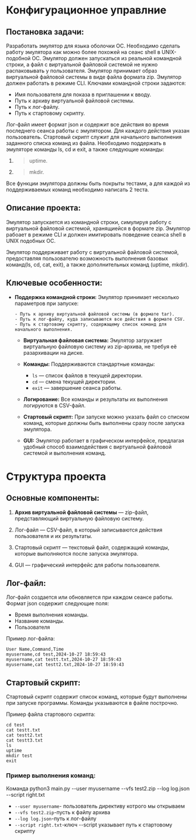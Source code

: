 # **Конфигурационное управлние**

## Постановка задачи:

Разработать эмулятор для языка оболочки ОС. Необходимо сделать работу
эмулятора как можно более похожей на сеанс shell в UNIX-подобной ОС.
Эмулятор должен запускаться из реальной командной строки, а файл с
виртуальной файловой системой не нужно распаковывать у пользователя.
Эмулятор принимает образ виртуальной файловой системы в виде файла формата
zip. Эмулятор должен работать в режиме CLI.
Ключами командной строки задаются:

* Имя пользователя для показа в приглашении к вводу.
* Путь к архиву виртуальной файловой системы.
* Путь к лог-файлу.
* Путь к стартовому скрипту.
  
Лог-файл имеет формат json и содержит все действия во время последнего
сеанса работы с эмулятором. Для каждого действия указан пользователь.
Стартовый скрипт служит для начального выполнения заданного списка
команд из файла.
Необходимо поддержать в эмуляторе команды ls, cd и exit, а также
следующие команды:
1. >uptime.
2. >mkdir.
   
Все функции эмулятора должны быть покрыты тестами, а для каждой из
поддерживаемых команд необходимо написать 2 теста.

## Описание проекта:

Эмулятор запускается из командной строки, симулируя работу с виртуальной файловой системой, хранящиейся в формате zip. Эмулятор рабоает в режиме CLI и должен имитировать поведение сеанса shell в UNIX подобных ОС. 

Эмулятор поддерживает работу с виртуальной файловой системой, предоставляя
пользователю возможность выполнения базовых команд(ls, cd, cat, exit),
а также дополнительных команд (uptime, mkdir).

## Ключевые особенности: 

- **Поддержка командной строки:** Эмулятор принимает несколько параметров при запуске:
     

      - Путь к архиву виртуальной файловой системы (в формате tar).
      - Путь к лог-файлу, куда записываются все действия в формате CSV.
      - Путь к стартовому скрипту, содержащему список команд для начального выполнения.
    
   - **Виртуальная файловая система:** Эмулятор загружает виртуальную файловую систему из zip-архива, не требуя её разархивации на диске.


   - **Команды:** Поддерживаются стандартные команды:

      - ```ls``` — список файлов в текущей директории.
      - ```cd``` — смена текущей директории.
      - ```exit``` — завершение сеанса работы.


   - **Логирование:** Все команды и результаты их выполнения логируются в CSV-файл.

   - **Стартовый скрипт:** При запуске можно указать файл со списком команд, которые должны быть выполнены сразу после запуска эмулятора.

   - **GUI:** Эмулятор работает в графическом интерфейсе, предлагая удобный способ взаимодействия с виртуальной файловой системой и выполнения команд.


# Структура проекта

## Основные компоненты:


1. **Архив виртуальной файловой системы** — zip-файл, представляющий виртуальную файловую систему.


2. Лог-файл — CSV-файл, в который записываются действия пользователя и их результаты.


3. Стартовый скрипт — текстовый файл, содержащий команды, которые выполняются после запуска эмулятора.


4. GUI — графический интерфейс для работы пользователя.

## Лог-файл:
Лог-файл создается или обновляется при каждом сеансе работы. Формат json содержит следующие поля:


   - Время выполнения команды.
   - Название команды.
   - Пользователя
   
Пример лог-файла:
```
User Name,Command,Time
myusername,cd test,2024-10-27 18:59:43
myusername,cat testt.txt,2024-10-27 18:59:43
myusername,cat testt2.txt,2024-10-27 18:59:43
```
## Стартовый скрипт:
Стартовый скрипт содержит список команд, которые будут выполнены при запуске программы. Команды указываются в файле построчно.

Пример файла стартового скрипта:

```
cd test
cat testt.txt
cat testt2.txt
cat testt3.txt
ls 
uptime 
mkdir test
exit
```
### Пример выполнения команд:

Команда python3 main.py --user myusername --vfs test2.zip --log log.json --script right.txt
- ```--user myusername```- пользователь директиву котрого мы открываем 
- ```--vfs test2.zip```-пусть к файлу архива
- ```--log log.json```-путь к лог-файлу
- ```--script right.txt```-ключ --script указывает путь к стартовому скрипту 























